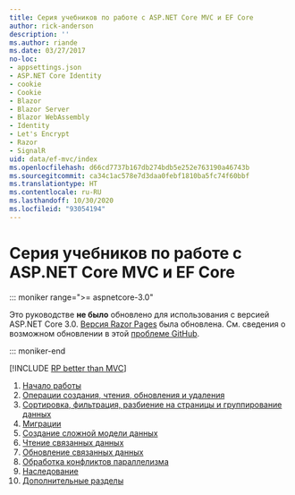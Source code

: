 ```yaml
---
title: Серия учебников по работе с ASP.NET Core MVC и EF Core
author: rick-anderson
description: ''
ms.author: riande
ms.date: 03/27/2017
no-loc:
- appsettings.json
- ASP.NET Core Identity
- cookie
- Cookie
- Blazor
- Blazor Server
- Blazor WebAssembly
- Identity
- Let's Encrypt
- Razor
- SignalR
uid: data/ef-mvc/index
ms.openlocfilehash: d66cd7737b167db274bdb5e252e763190a46743b
ms.sourcegitcommit: ca34c1ac578e7d3daa0febf1810ba5fc74f60bbf
ms.translationtype: HT
ms.contentlocale: ru-RU
ms.lasthandoff: 10/30/2020
ms.locfileid: "93054194"
---
```

# <a name="aspnet-core-mvc-with-ef-core---tutorial-series"></a>Серия учебников по работе с ASP.NET Core MVC и EF Core

::: moniker range=">= aspnetcore-3.0"

Это руководстве **не было** обновлено для использования с версией ASP.NET Core 3.0. [Версия Razor Pages](xref:data/ef-rp/intro) была обновлена. См. сведения о возможном обновлении в этой [проблеме GitHub](https://github.com/dotnet/AspNetCore.Docs/issues/13920).

::: moniker-end

[!INCLUDE [RP better than MVC](../../includes/RP-EF/rp-over-mvc.md)]

1. [Начало работы](xref:data/ef-mvc/intro)
1. [Операции создания, чтения, обновления и удаления](xref:data/ef-mvc/crud)
1. [Сортировка, фильтрация, разбиение на страницы и группирование данных](xref:data/ef-mvc/sort-filter-page)
1. [Миграции](xref:data/ef-mvc/migrations)
1. [Создание сложной модели данных](xref:data/ef-mvc/complex-data-model)
1. [Чтение связанных данных](xref:data/ef-mvc/read-related-data)
1. [Обновление связанных данных](xref:data/ef-mvc/update-related-data)
1. [Обработка конфликтов параллелизма](xref:data/ef-mvc/concurrency)
1. [Наследование](xref:data/ef-mvc/inheritance)
1. [Дополнительные разделы](xref:data/ef-mvc/advanced)
